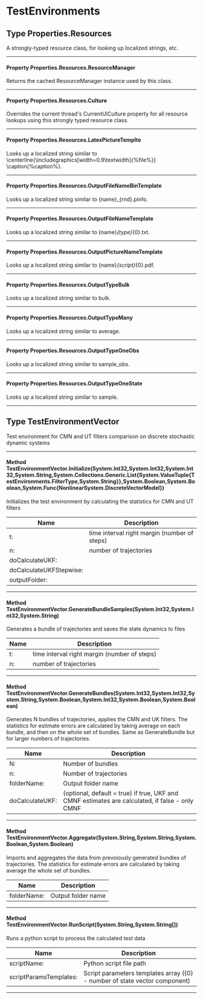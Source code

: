 # TestEnvironments #

## Type Properties.Resources

 A strongly-typed resource class, for looking up localized strings, etc. 



---
#### Property Properties.Resources.ResourceManager

 Returns the cached ResourceManager instance used by this class. 



---
#### Property Properties.Resources.Culture

 Overrides the current thread's CurrentUICulture property for all resource lookups using this strongly typed resource class. 



---
#### Property Properties.Resources.LatexPictureTemplte

 Looks up a localized string similar to \centerline{\includegraphics[width=0.9\textwidth]{%file%}} \caption{%caption%}. 



---
#### Property Properties.Resources.OutputFileNameBinTemplate

 Looks up a localized string similar to {name}_{rnd}.pinfo. 



---
#### Property Properties.Resources.OutputFileNameTemplate

 Looks up a localized string similar to {name}_{type}_{0}.txt. 



---
#### Property Properties.Resources.OutputPictureNameTemplate

 Looks up a localized string similar to {name}_{script}_{0}.pdf. 



---
#### Property Properties.Resources.OutputTypeBulk

 Looks up a localized string similar to bulk. 



---
#### Property Properties.Resources.OutputTypeMany

 Looks up a localized string similar to average. 



---
#### Property Properties.Resources.OutputTypeOneObs

 Looks up a localized string similar to sample_obs. 



---
#### Property Properties.Resources.OutputTypeOneState

 Looks up a localized string similar to sample. 



---
## Type TestEnvironmentVector

 Test environment for CMN and UT filters comparison on discrete stochastic dynamic systems 



---
#### Method TestEnvironmentVector.Initialize(System.Int32,System.Int32,System.Int32,System.String,System.Collections.Generic.List{System.ValueTuple{TestEnvironments.FilterType,System.String}},System.Boolean,System.Boolean,System.Func{NonlinearSystem.DiscreteVectorModel})

 Initializes the test environment by calculating the statistics for CMN and UT filters 

|Name | Description |
|-----|------|
|t: |time interval right margin (number of steps)|
|n: |number of trajectories|
|doCalculateUKF: ||
|doCalculateUKFStepwise: ||
|outputFolder: ||


---
#### Method TestEnvironmentVector.GenerateBundleSamples(System.Int32,System.Int32,System.String)

 Generates a bundle of trajectories and saves the state dynamics to files 

|Name | Description |
|-----|------|
|t: |time interval right margin (number of steps)|
|n: |number of trajectories|


---
#### Method TestEnvironmentVector.GenerateBundles(System.Int32,System.Int32,System.String,System.Boolean,System.Int32,System.Boolean,System.Boolean)

 Generates N bundles of trajectories, applies the CMN and UK filters. The statistics for estimate errors are calculated by taking average on each bundle, and then on the whole set of bundles. Same as GenerateBundle but for larger numbers of trajectories. 

|Name | Description |
|-----|------|
|N: |Number of bundles|
|n: |Number of trajectories|
|folderName: |Output folder name|
|doCalculateUKF: |(optional, default = true) if true, UKF and CMNF estimates are calculated, if false - only CMNF |


---
#### Method TestEnvironmentVector.Aggregate(System.String,System.String,System.Boolean,System.Boolean)

 Imports and aggregates the data from prevoiously generated bundles of trajectories. The statistics for estimate errors are calculated by taking average the whole set of bundles. 

|Name | Description |
|-----|------|
|folderName: |Output folder name|


---
#### Method TestEnvironmentVector.RunScript(System.String,System.String[])

 Runs a python script to process the calculated test data 

|Name | Description |
|-----|------|
|scriptName: |Python script file path|
|scriptParamsTemplates: |Script parameters templates array ({0} - number of state vector component)|


---



